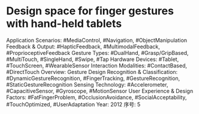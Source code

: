 # Design space for finger gestures with hand-held tablets

Application Scenarios: #MediaControl, #Navigation, #ObjectManipulation
Feedback & Output: #HapticFeedback, #MultimodalFeedback, #ProprioceptiveFeedback
Gesture Types: #DualHand, #Grasp/GripBased, #MultiTouch, #SingleHand, #Swipe, #Tap
Hardware Devices: #Tablet, #TouchScreen, #WearableSensor
Interaction Modalities: #ContactBased, #DirectTouch
Overview: Gesture Design
Recognition & Classification: #DynamicGestureRecognition, #FingerTracking, #GestureRecognition, #StaticGestureRecognition
Sensing Technology: #Accelerometer, #CapacitiveSensor, #Gyroscope, #MotionSensor
User Experience & Design Factors: #FatFingerProblem, #OcclusionAvoidance, #SocialAcceptability, #TouchOptimized, #UserAdaptation
Year: 2012
序号: 5